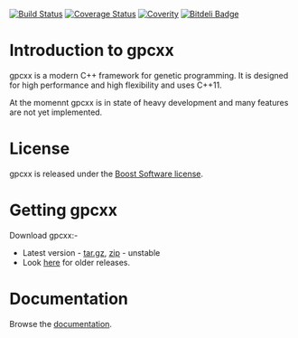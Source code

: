 [![Build Status](https://travis-ci.org/Ambrosys/gpcxx.svg)](https://travis-ci.org/Ambrosys/gpcxx)
[![Coverage Status](https://coveralls.io/repos/Ambrosys/gpcxx/badge.svg?branch=master)](https://coveralls.io/r/Ambrosys/gpcxx?branch=master)
[![Coverity](https://scan.coverity.com/projects/4209/badge.svg)](https://scan.coverity.com/projects/4209)
[![Bitdeli Badge](https://d2weczhvl823v0.cloudfront.net/Ambrosys/gpcxx/trend.png)](https://bitdeli.com/free "Bitdeli Badge")

Introduction to gpcxx
=====================

gpcxx is a modern C++ framework for genetic programming. It is designed for high performance and high flexibility and uses C++11.

At the momennt gpcxx is in state of heavy development and many features are not yet implemented.

License
=======

gpcxx is released under the [Boost Software license](http://www.boost.org/users/license.html).

Getting gpcxx
=============

Download gpcxx:-

* Latest version - [tar.gz](https://github.com/Ambrosys/gpcxx/tarball/master), [zip](https://github.com/Ambrosys/gpcxx/zipball/master) - unstable
* Look [here](https://github.com/Ambrosys/gpcxx/releases) for older releases.

Documentation
=============

Browse the [documentation](http://ambrosys.github.io/gpcxx/doc/).




